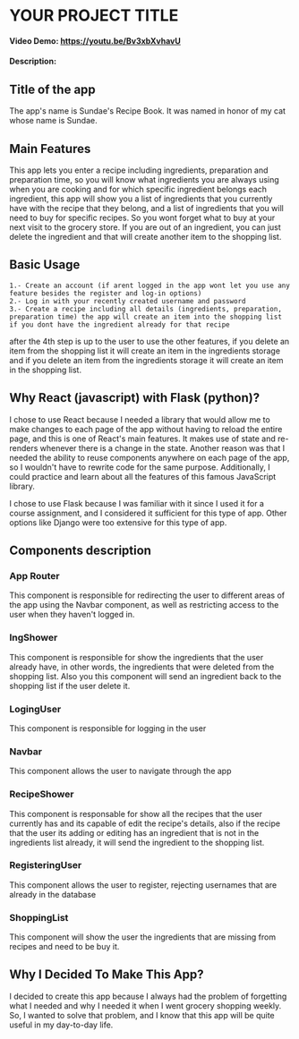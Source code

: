 # YOUR PROJECT TITLE
#### Video Demo:  <https://youtu.be/Bv3xbXvhavU>
#### Description:

## Title of the app
The app's name is Sundae's Recipe Book. It was named in honor of my cat whose name is Sundae.

## Main Features
This app lets you enter a recipe including ingredients, preparation and preparation time, so you will know what ingredients you are always using when you are cooking and for which specific ingredient belongs each ingredient, this app will show you a list of ingredients that you currently have with the recipe that they belong, and a list of ingredients that you will need to buy for specific recipes. So you wont forget what to buy at your next visit to the grocery store.
If you are out of an ingredient, you can just delete the ingredient and that will create another item to the shopping list.

## Basic Usage
    1.- Create an account (if arent logged in the app wont let you use any feature besides the register and log-in options) 
    2.- Log in with your recently created username and password
    3.- Create a recipe including all details (ingredients, preparation, preparation time) the app will create an item into the shopping list if you dont have the ingredient already for that recipe
after the 4th step is up to the user to use the other features, if you delete an item from the shopping list it will create an item in the ingredients storage and if you delete an item from the ingredients storage it will create an item in the shopping list.

## Why React (javascript) with Flask (python)?
I chose to use React because I needed a library that would allow me to make changes to each page of the app without having to reload the entire page, and this is one of React's main features. It makes use of state and re-renders whenever there is a change in the state. Another reason was that I needed the ability to reuse components anywhere on each page of the app, so I wouldn't have to rewrite code for the same purpose. Additionally, I could practice and learn about all the features of this famous JavaScript library.

I chose to use Flask because I was familiar with it since I used it for a course assignment, and I considered it sufficient for this type of app. Other options like Django were too extensive for this type of app.

## Components description

### App Router
This component is responsible for redirecting the user to different areas of the app using the Navbar component, as well as restricting access to the user when they haven't logged in.

### IngShower
This component is responsible for show the ingredients that the user already have, in other words, the ingredients that were deleted from the shopping list. Also you this component will send an ingredient back to the shopping list if the user delete it.

### LogingUser
This component is responsible for logging in the user

### Navbar
This component allows the user to navigate through the app

### RecipeShower
This component is responsable for show all the recipes that the user currently has and its capable of edit the recipe's details, also if the recipe that the user its adding or editing has an ingredient that is not in the ingredients list already, it will send the ingredient to the shopping list.

### RegisteringUser
This component allows the user to register, rejecting usernames that are already in the database

### ShoppingList
This component will show the user the ingredients that are missing from recipes and need to be buy it.

## Why I Decided To Make This App?
I decided to create this app because I always had the problem of forgetting what I needed and why I needed it when I went grocery shopping weekly. So, I wanted to solve that problem, and I know that this app will be quite useful in my day-to-day life.